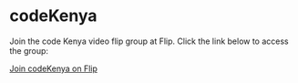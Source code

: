 # codeKenya
Join the code Kenya video flip group at Flip. Click the link below to access the group:

[Join codeKenya on Flip](https://flip.com/3f9c27ac)